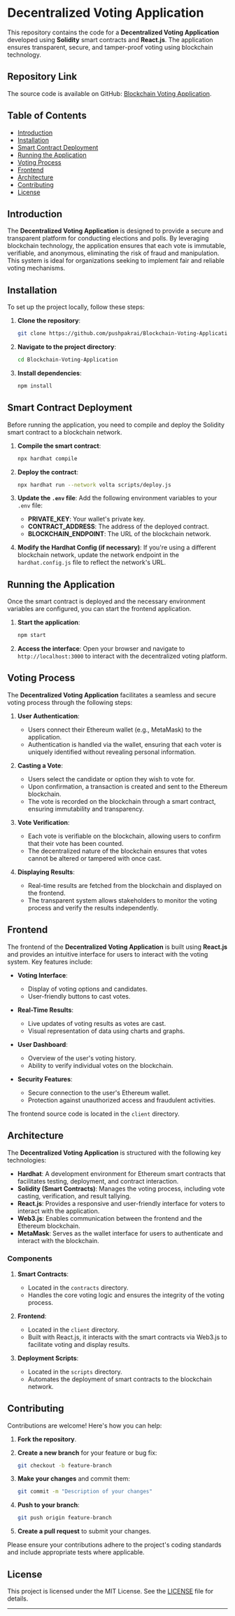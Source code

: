 
# Decentralized Voting Application

This repository contains the code for a **Decentralized Voting Application** developed using **Solidity** smart contracts and **React.js**. The application ensures transparent, secure, and tamper-proof voting using blockchain technology.

## Repository Link

The source code is available on GitHub: [Blockchain Voting Application](https://github.com/pushpakrai/Blockchain-Voting-Application).

## Table of Contents
- [Introduction](#introduction)
- [Installation](#installation)
- [Smart Contract Deployment](#smart-contract-deployment)
- [Running the Application](#running-the-application)
- [Voting Process](#voting-process)
- [Frontend](#frontend)
- [Architecture](#architecture)
- [Contributing](#contributing)
- [License](#license)

## Introduction

The **Decentralized Voting Application** is designed to provide a secure and transparent platform for conducting elections and polls. By leveraging blockchain technology, the application ensures that each vote is immutable, verifiable, and anonymous, eliminating the risk of fraud and manipulation. This system is ideal for organizations seeking to implement fair and reliable voting mechanisms.

## Installation

To set up the project locally, follow these steps:

1. **Clone the repository**:
    ```bash
    git clone https://github.com/pushpakrai/Blockchain-Voting-Application.git
    ```

2. **Navigate to the project directory**:
    ```bash
    cd Blockchain-Voting-Application
    ```

3. **Install dependencies**:
    ```bash
    npm install
    ```

## Smart Contract Deployment

Before running the application, you need to compile and deploy the Solidity smart contract to a blockchain network.

1. **Compile the smart contract**:
    ```bash
    npx hardhat compile
    ```

2. **Deploy the contract**:
    ```bash
    npx hardhat run --network volta scripts/deploy.js
    ```

3. **Update the `.env` file**:
    Add the following environment variables to your `.env` file:
    - **PRIVATE_KEY**: Your wallet's private key.
    - **CONTRACT_ADDRESS**: The address of the deployed contract.
    - **BLOCKCHAIN_ENDPOINT**: The URL of the blockchain network.

4. **Modify the Hardhat Config (if necessary)**:
    If you're using a different blockchain network, update the network endpoint in the `hardhat.config.js` file to reflect the network's URL.

## Running the Application

Once the smart contract is deployed and the necessary environment variables are configured, you can start the frontend application.

1. **Start the application**:
    ```bash
    npm start
    ```

2. **Access the interface**:
    Open your browser and navigate to `http://localhost:3000` to interact with the decentralized voting platform.

## Voting Process

The **Decentralized Voting Application** facilitates a seamless and secure voting process through the following steps:

1. **User Authentication**:
    - Users connect their Ethereum wallet (e.g., MetaMask) to the application.
    - Authentication is handled via the wallet, ensuring that each voter is uniquely identified without revealing personal information.

2. **Casting a Vote**:
    - Users select the candidate or option they wish to vote for.
    - Upon confirmation, a transaction is created and sent to the Ethereum blockchain.
    - The vote is recorded on the blockchain through a smart contract, ensuring immutability and transparency.

3. **Vote Verification**:
    - Each vote is verifiable on the blockchain, allowing users to confirm that their vote has been counted.
    - The decentralized nature of the blockchain ensures that votes cannot be altered or tampered with once cast.

4. **Displaying Results**:
    - Real-time results are fetched from the blockchain and displayed on the frontend.
    - The transparent system allows stakeholders to monitor the voting process and verify the results independently.

## Frontend

The frontend of the **Decentralized Voting Application** is built using **React.js** and provides an intuitive interface for users to interact with the voting system. Key features include:

- **Voting Interface**:
    - Display of voting options and candidates.
    - User-friendly buttons to cast votes.

- **Real-Time Results**:
    - Live updates of voting results as votes are cast.
    - Visual representation of data using charts and graphs.

- **User Dashboard**:
    - Overview of the user's voting history.
    - Ability to verify individual votes on the blockchain.

- **Security Features**:
    - Secure connection to the user's Ethereum wallet.
    - Protection against unauthorized access and fraudulent activities.

The frontend source code is located in the `client` directory.

## Architecture

The **Decentralized Voting Application** is structured with the following key technologies:

- **Hardhat**: A development environment for Ethereum smart contracts that facilitates testing, deployment, and contract interaction.
- **Solidity (Smart Contracts)**: Manages the voting process, including vote casting, verification, and result tallying.
- **React.js**: Provides a responsive and user-friendly interface for voters to interact with the application.
- **Web3.js**: Enables communication between the frontend and the Ethereum blockchain.
- **MetaMask**: Serves as the wallet interface for users to authenticate and interact with the blockchain.

### Components

1. **Smart Contracts**:
    - Located in the `contracts` directory.
    - Handles the core voting logic and ensures the integrity of the voting process.

2. **Frontend**:
    - Located in the `client` directory.
    - Built with React.js, it interacts with the smart contracts via Web3.js to facilitate voting and display results.

3. **Deployment Scripts**:
    - Located in the `scripts` directory.
    - Automates the deployment of smart contracts to the blockchain network.

## Contributing

Contributions are welcome! Here's how you can help:

1. **Fork the repository**.

2. **Create a new branch** for your feature or bug fix:
    ```bash
    git checkout -b feature-branch
    ```

3. **Make your changes** and commit them:
    ```bash
    git commit -m "Description of your changes"
    ```

4. **Push to your branch**:
    ```bash
    git push origin feature-branch
    ```

5. **Create a pull request** to submit your changes.

Please ensure your contributions adhere to the project's coding standards and include appropriate tests where applicable.

## License

This project is licensed under the MIT License. See the [LICENSE](LICENSE) file for details.

---
